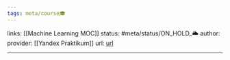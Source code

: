 ```yaml
---
tags: meta/course🎓
---
```

links: [[Machine Learning MOC]]
status: #meta/status/ON_HOLD_🌥️
author: 
provider: [[Yandex Praktikum]]
url: [url]()


___